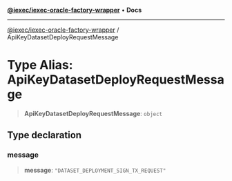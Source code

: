 [**@iexec/iexec-oracle-factory-wrapper**](../README.md) • **Docs**

***

[@iexec/iexec-oracle-factory-wrapper](../globals.md) / ApiKeyDatasetDeployRequestMessage

# Type Alias: ApiKeyDatasetDeployRequestMessage

> **ApiKeyDatasetDeployRequestMessage**: `object`

## Type declaration

### message

> **message**: `"DATASET_DEPLOYMENT_SIGN_TX_REQUEST"`
